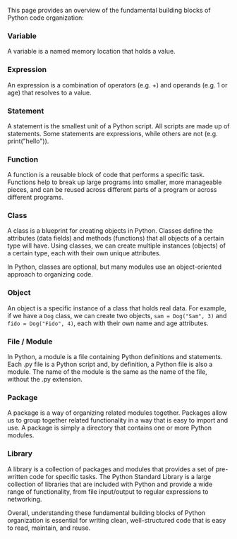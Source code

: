This page provides an overview of the fundamental building blocks of Python code organization:

### Variable

A variable is a named memory location that holds a value.

### Expression

An expression is a combination of operators (e.g. +) and operands (e.g. 1 or age) that resolves to a value.

### Statement

A statement is the smallest unit of a Python script. All scripts are made up of statements. Some statements are expressions, while others are not (e.g. print("hello")).

### Function

A function is a reusable block of code that performs a specific task. Functions help to break up large programs into smaller, more manageable pieces, and can be reused across different parts of a program or across different programs.

### Class

A class is a blueprint for creating objects in Python. Classes define the attributes (data fields) and methods (functions) that all objects of a certain type will have. Using classes, we can create multiple instances (objects) of a certain type, each with their own unique attributes.

In Python, classes are optional, but many modules use an object-oriented approach to organizing code. 

### Object

An object is a specific instance of a class that holds real data. For example, if we have a `Dog` class, we can create two objects, `sam = Dog("Sam", 3)` and `fido = Dog("Fido", 4)`, each with their own name and age attributes.

### File / Module

In Python, a module is a file containing Python definitions and statements. Each .py file is a Python script and, by definition, a Python file is also a module. The name of the module is the same as the name of the file, without the .py extension.

### Package

A package is a way of organizing related modules together. Packages allow us to group together related functionality in a way that is easy to import and use. A package is simply a directory that contains one or more Python modules.

### Library

A library is a collection of packages and modules that provides a set of pre-written code for specific tasks. The Python Standard Library is a large collection of libraries that are included with Python and provide a wide range of functionality, from file input/output to regular expressions to networking.

Overall, understanding these fundamental building blocks of Python organization is essential for writing clean, well-structured code that is easy to read, maintain, and reuse.
